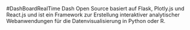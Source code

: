 #DashBoardRealTime
Dash Open Source basiert auf Flask, Plotly.js und React.js und ist ein Framework zur Erstellung interaktiver analytischer Webanwendungen für die Datenvisualisierung in Python oder R.
